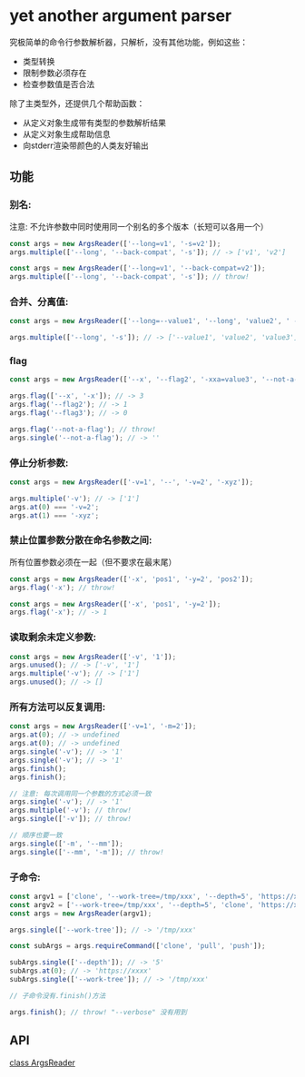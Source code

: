 # yet another argument parser

究极简单的命令行参数解析器，只解析，没有其他功能，例如这些：

-   类型转换
-   限制参数必须存在
-   检查参数值是否合法

除了主类型外，还提供几个帮助函数：

-   从定义对象生成带有类型的参数解析结果
-   从定义对象生成帮助信息
-   向stderr渲染带颜色的人类友好输出

## 功能

### 别名:

注意: 不允许参数中同时使用同一个别名的多个版本（长短可以各用一个）

```typescript
const args = new ArgsReader(['--long=v1', '-s=v2']);
args.multiple(['--long', '--back-compat', '-s']); // -> ['v1', 'v2']

const args = new ArgsReader(['--long=v1', '--back-compat=v2']);
args.multiple(['--long', '--back-compat', '-s']); // throw!
```

### 合并、分离值:

```typescript
const args = new ArgsReader(['--long=--value1', '--long', 'value2', ' -s=value3']);

args.multiple(['--long', '-s']); // -> ['--value1', 'value2', 'value3']
```

### flag

```typescript
const args = new ArgsReader(['--x', '--flag2', '-xxa=value3', '--not-a-flag=']);

args.flag(['--x', '-x']); // -> 3
args.flag('--flag2'); // -> 1
args.flag('--flag3'); // -> 0

args.flag('--not-a-flag'); // throw!
args.single('--not-a-flag'); // -> ''
```

### 停止分析参数:

```typescript
const args = new ArgsReader(['-v=1', '--', '-v=2', '-xyz']);

args.multiple('-v'); // -> ['1']
args.at(0) === '-v=2';
args.at(1) === '-xyz';
```

### 禁止位置参数分散在命名参数之间:

所有位置参数必须在一起（但不要求在最末尾）

```typescript
const args = new ArgsReader(['-x', 'pos1', '-y=2', 'pos2']);
args.flag('-x'); // throw!

const args = new ArgsReader(['-x', 'pos1', '-y=2']);
args.flag('-x'); // -> 1
```

### 读取剩余未定义参数:

```typescript
const args = new ArgsReader(['-v', '1']);
args.unused(); // -> ['-v', '1']
args.multiple('-v'); // -> ['1']
args.unused(); // -> []
```

### 所有方法可以反复调用:

```typescript
const args = new ArgsReader(['-v=1', '-m=2']);
args.at(0); // -> undefined
args.at(0); // -> undefined
args.single('-v'); // -> '1'
args.single('-v'); // -> '1'
args.finish();
args.finish();

// 注意: 每次调用同一个参数的方式必须一致
args.single('-v'); // -> '1'
args.multiple('-v'); // throw!
args.single(['-v']); // throw!

// 顺序也要一致
args.single(['-m', '--mm']);
args.single(['--mm', '-m']); // throw!
```

### 子命令:

```typescript
const argv1 = ['clone', '--work-tree=/tmp/xxx', '--depth=5', 'https://xxxx', '--verbose'];
const argv2 = ['--work-tree=/tmp/xxx', '--depth=5', 'clone', 'https://xxxx', '--verbose'];
const args = new ArgsReader(argv1);

args.single(['--work-tree']); // -> '/tmp/xxx'

const subArgs = args.requireCommand(['clone', 'pull', 'push']);

subArgs.single(['--depth']); // -> '5'
subArgs.at(0); // -> 'https://xxxx'
subArgs.single(['--work-tree']); // -> '/tmp/xxx'

// 子命令没有.finish()方法

args.finish(); // throw! "--verbose" 没有用到
```

## API

[class ArgsReader](./src/interface.ts)
